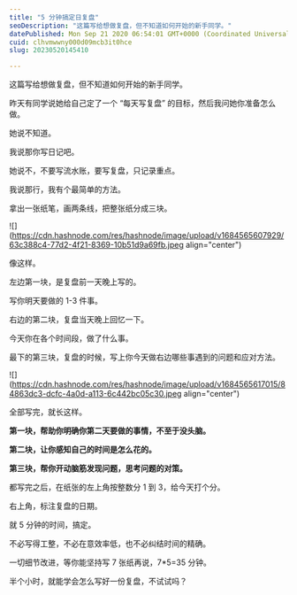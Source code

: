 ```yaml
---
title: "5 分钟搞定日复盘"
seoDescription: "这篇写给想做复盘，但不知道如何开始的新手同学。"
datePublished: Mon Sep 21 2020 06:54:01 GMT+0000 (Coordinated Universal Time)
cuid: clhvmwwny000d09mcb3it0hce
slug: 20230520145410

---
```


这篇写给想做复盘，但不知道如何开始的新手同学。

昨天有同学说她给自己定了一个 “每天写复盘” 的目标，然后我问她你准备怎么做。

她说不知道。

我说那你写日记吧。

她说不，不要写流水账，要写复盘，只记录重点。

我说那行，我有个最简单的方法。

拿出一张纸笔，画两条线，把整张纸分成三块。

![](https://cdn.hashnode.com/res/hashnode/image/upload/v1684565607929/63c388c4-77d2-4f21-8369-10b51d9a69fb.jpeg align="center")

像这样。

左边第一块，是复盘前一天晚上写的。

写你明天要做的 1-3 件事。

右边的第二块，复盘当天晚上回忆一下。

今天你在各个时间段，做了什么事。

最下的第三块，复盘的时候，写上你今天做右边哪些事遇到的问题和应对方法。

![](https://cdn.hashnode.com/res/hashnode/image/upload/v1684565617015/84863dc3-dcfc-4a0d-a113-6c442bc05c30.jpeg align="center")

全部写完，就长这样。

**第一块，帮助你明确你第二天要做的事情，不至于没头脑。**

**第二块，让你感知自己的时间是怎么花的。**

**第三块，帮你开动脑筋发现问题，思考问题的对策。**

都写完之后，在纸张的左上角按整数分 1 到 3，给今天打个分。

右上角，标注复盘的日期。

就 5 分钟的时间，搞定。

不必写得工整，不必在意效率低，也不必纠结时间的精确。

一切细节改进，等你能坚持写 7 张纸再说，7\*5=35 分钟。

半个小时，就能学会怎么写好一份复盘，不试试吗？